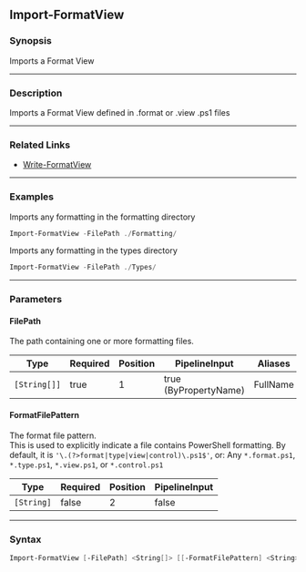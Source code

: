 Import-FormatView
-----------------

### Synopsis
Imports a Format View

---

### Description

Imports a Format View defined in .format or .view .ps1 files

---

### Related Links
* [Write-FormatView](Write-FormatView.md)

---

### Examples
Imports any formatting in the formatting directory

```PowerShell
Import-FormatView -FilePath ./Formatting/
```
Imports any formatting in the types directory

```PowerShell
Import-FormatView -FilePath ./Types/
```

---

### Parameters
#### **FilePath**
The path containing one or more formatting files.

|Type        |Required|Position|PipelineInput        |Aliases |
|------------|--------|--------|---------------------|--------|
|`[String[]]`|true    |1       |true (ByPropertyName)|FullName|

#### **FormatFilePattern**
The format file pattern.  
This is used to explicitly indicate a file contains PowerShell formatting.
By default, it is `'\.(?>format|type|view|control)\.ps1$'`, or:
Any `*.format.ps1`, `*.type.ps1`, `*.view.ps1`, or `*.control.ps1`

|Type      |Required|Position|PipelineInput|
|----------|--------|--------|-------------|
|`[String]`|false   |2       |false        |

---

### Syntax
```PowerShell
Import-FormatView [-FilePath] <String[]> [[-FormatFilePattern] <String>] [<CommonParameters>]
```
